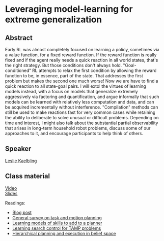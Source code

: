 # Leveraging model-learning for extreme generalization

## Abstract

Early RL was almost completely focused on learning a policy, sometimes via a value function, for a fixed reward function.   If the reward function is really fixed and if the agent really needs a quick reaction in all world states, that's the right strategy.  But those conditions don't always hold.  "Goal-conditioned" RL attempts to relax the first condition by allowing the reward function to be, in essence, part of the state.   That addresses the first problem but makes the second one much worse!  Now we are have to find a quick reaction to all state-goal pairs.  I will extol the virtues of learning models instead, with a focus on models that generalize extremely aggressively via factoring and quantification, and argue informally that such models can be learned with relatively less computation and data, and can be acquired incrementally without interference.  "Compilation" methods can still be used to make reactions fast for very common cases while retaining the ability to deliberate to solve unusual or difficult problems.   Depending on time and interest, I might also talk about the substantial partial observability that arises in long-term household robot problems, discuss some of our approaches to it, and encourage participants to help think of others. 

## Speaker

[Leslie Kaelbling](leslie-kaelbling.md)

## Class material
[Video](https://us02web.zoom.us/rec/play/_tOCAibc1Vl5f-Wwo5kS7tNU83GcjbCAZYpng3p3c0NraZ3FMHl-JShL6FefuaEkDtyTS-JLYgMp3ffz.tX07bsh2m4rDzO1I?startTime=1617975918000&_x_zm_rtaid=ymYVeH5TS-yFo43GnN8WBA.1618294478147.5eaefc2413c244edb1d881fa39ddc8c2&_x_zm_rhtaid=167)   
[Slides](class-material/model-learning/RLVS_21.pdf)   

Readings:  
- [Blog post](https://lis.csail.mit.edu/the-engineering-science-of-embodied-intelligence/)
- [General survey on task and motion planning](https://arxiv.org/abs/2010.01083)
- [Learning models of skills to add to a planner](https://arxiv.org/abs/2006.06444)
- [Learning search control for TAMP problems](http://people.csail.mit.edu/beomjoon/publications/kim-corl19.pdf)
- [Hierarchical planning and execution in belief space](https://lis.csail.mit.edu/pubs/tlp/IJRRBelFinal.pdf)



